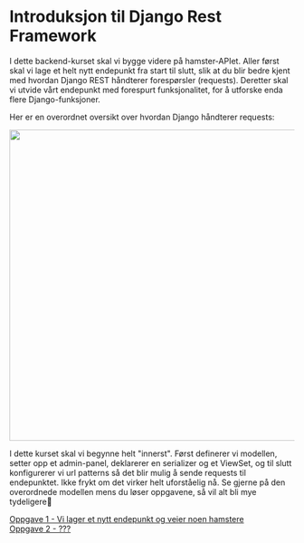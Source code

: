 # Introduksjon til Django Rest Framework

I dette backend-kurset skal vi bygge videre på hamster-APIet. Aller først skal vi lage et helt nytt endepunkt fra start til 
slutt, slik at du blir bedre kjent med hvordan Django REST håndterer forespørsler (requests). Deretter skal vi utvide
vårt endepunkt med forespurt funksjonalitet, for å utforske enda flere Django-funksjoner.

Her er en overordnet oversikt over hvordan Django håndterer requests:

<img src="https://user-images.githubusercontent.com/55885044/153235914-e22476ca-ba7b-4b0e-979a-fe3516bc3a71.png" width="550px"/>

I dette kurset skal vi begynne helt "innerst". Først definerer vi modellen, setter opp et admin-panel, deklarerer en serializer og et ViewSet, og til slutt konfigurerer vi url patterns så det blir mulig å sende requests til endepunktet. Ikke frykt om det virker helt uforståelig nå. Se gjerne på den overordnede modellen mens du løser oppgavene, så vil alt bli mye tydeligere🙂

[Oppgave 1 - Vi lager et nytt endepunkt og veier noen hamstere](./Oppgave%201) <br/>
[Oppgave 2 - ???](./Oppgave%202)